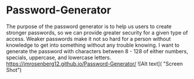 # Password-Generator
The purpose of the password generator is to help us users to create stronger passwords, so we can provide greater security for a given type of access. Weaker passwords make it not so hard for a person without knowledge to get into something without any trouble knowing. I want to generate the password with characters between 8 - 128 of either numbers, specials, uppercase, and lowercase letters. 
https://jmrosenberg12.github.io/Password-Generator/
![Alt text]( "Screen Shot") 
